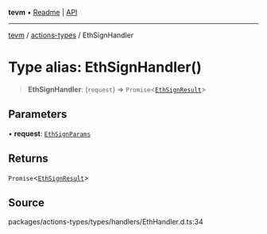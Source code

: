 **tevm** • [Readme](../../README.md) \| [API](../../modules.md)

***

[tevm](../../README.md) / [actions-types](../README.md) / EthSignHandler

# Type alias: EthSignHandler()

> **EthSignHandler**: (`request`) => `Promise`\<[`EthSignResult`](EthSignResult.md)\>

## Parameters

• **request**: [`EthSignParams`](EthSignParams.md)

## Returns

`Promise`\<[`EthSignResult`](EthSignResult.md)\>

## Source

packages/actions-types/types/handlers/EthHandler.d.ts:34
